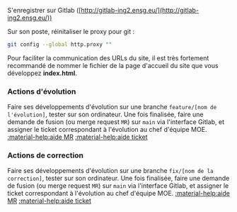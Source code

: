 S'enregistrer sur Gitlab ([http://gitlab-ing2.ensg.eu/](http://gitlab-ing2.ensg.eu/))

Sur son poste, réinitaliser le proxy pour git :
```bash
git config --global http.proxy ""
```

Pour faciliter la communication des URLs du site, il est très fortement recommandé de nommer le fichier de la page d'accueil du site que vous développez **index.html**. 

### Actions d'évolution

Faire ses développements d'évolution sur une branche `feature/[nom de l'évolution]`, tester sur son ordinateur. Une fois finalisée, faire une demande de fusion (ou merge request `MR`) sur `main` via l'interface Gitlab, et assigner le ticket correspondant à l'évolution au chef d'équipe MOE. [:material-help:aide MR](gitlab/mr.md#creer-une-merge-request) [:material-help:aide ticket](gitlab/issues.md#changer-lassignation-dun-ticket)

### Actions de correction

Faire ses développements d'évolution sur une branche `fix/[nom de la correction]`, tester sur son ordinateur. Une fois finalisée, faire une demande de fusion (ou merge request `MR`) sur `main` via l'interface Gitlab, et assigner le ticket correspondant à l'évolution au chef d'équipe MOE. [:material-help:aide MR](gitlab/mr.md#creer-une-merge-request) [:material-help:aide ticket](gitlab/issues.md#changer-lassignation-dun-ticket)
